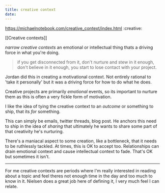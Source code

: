 ```yaml
---
title: creative context
date: 
---
```

https://michaelnotebook.com/creative_context/index.html
:creative:

[[Creative contexts]]

_narrow creative contexts_ an emotional or intellectual thing thats a driving force in what you're doing.
> if you get disconnected from it, don't nurture and stew in it enough, don't believe in it enough, you start to lose
contact with your project.

Jordan did this in creating a motivational context. Not entirely rational to 'take it personally' but it was a driving
force for how to do what he does.

Creative projects are primarily _emotional_ events, so its important to nurture them as this is often a very fickle form
of motivation.

I like the idea of tying the creative context to an _outcome_ or something to ship, that its _for_ something.

This can simply be emails, twitter threads, blog post. He anchors this need to ship in the idea of _sharing_ that
ultimately he wants to share some part of that creativity he's nurturing.

There's a maniacal aspect to some creation, like a bottleneck, that it needs to be ruthlessly tackled. At times, this is
OK to accept too. Relationships can drain emotional context and cause intellectual context to fade. That's OK but
sometimes it isn't.

---

For me creative contexts are periods where I'm really interested in reading about a topic and feel theres not enough
time in the day and too much to know in it. Nielsen does a great job here of defining it, I very much feel I can
relate.


